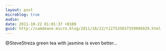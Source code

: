 ```yaml
---
layout: post
microblog: true
audio: 
date: 2011-10-22 01:01:37 +0100
guid: http://samdeane.micro.blog/2011/10/22/t127535037359996929.html
---
```

@SteveStreza green tea with jasmine is even better...
